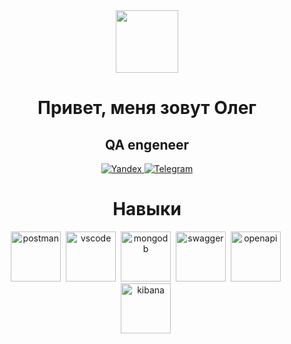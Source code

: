 <div id="header" align="center">
  <img src="https://media.giphy.com/media/M9gbBd9nbDrOTu1Mqx/giphy.gif" width="100"/>
<div id="header" align="center">
  <h1> Привет, меня зовут Олег </h1>
  <h2> QA engeneer </h2>
<div id="socials" align="center">
  <a href="mail">
    <img src="https://img.shields.io/badge/Yandex-blue?style=for-the-badge&logo=twitter&logoColor=white" alt="Yandex"/>
  </a>
  <a href="telegram-url">
    <img src="https://img.shields.io/badge/Telegram-blue?style=for-the-badge&logo=telegram&logoColor=white" alt="Telegram"/>
  </a>
</div>
</div>
<div id="header" align="center">
  <h1> Навыки </h1>
</div>
<img src="https://cdn.jsdelivr.net/gh/devicons/devicon@latest/icons/postman/postman-original-wordmark.svg" title="postman" width="80" height="80"/>&nbsp;
<img src="https://cdn.jsdelivr.net/gh/devicons/devicon@latest/icons/vscode/vscode-original-wordmark.svg" title="vscode" width="80" height="80"/>&nbsp;
<img src="https://cdn.jsdelivr.net/gh/devicons/devicon@latest/icons/mongodb/mongodb-original-wordmark.svg" title="mongodb" width="80" height="80"/>&nbsp;
<img src="https://cdn.jsdelivr.net/gh/devicons/devicon@latest/icons/swagger/swagger-original-wordmark.svg" title="swagger" width="80" height="80"/>&nbsp;
<img src="https://cdn.jsdelivr.net/gh/devicons/devicon@latest/icons/openapi/openapi-original-wordmark.svg" title="openapi" width="80" height="80"/>&nbsp;
<img src="https://cdn.jsdelivr.net/gh/devicons/devicon@latest/icons/kibana/kibana-original-wordmark.svg" title="kibana" width="80" height="80"/>&nbsp;

